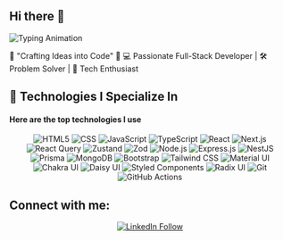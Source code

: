 ## Hi there 👋

<!--
**zain546/zain546** is a ✨ _special_ ✨ repository because its `README.md` (this file) appears on your GitHub profile.

Here are some ideas to get you started:

- 🔭 I’m currently working on ...
- 🌱 I’m currently learning ...
- 👯 I’m looking to collaborate on ...
- 🤔 I’m looking for help with ...
- 💬 Ask me about ...
- 📫 How to reach me: ...
- 😄 Pronouns: ...
- ⚡ Fun fact: ...
-->
![Typing Animation](https://readme-typing-svg.demolab.com?font=Cascadia+Code&weight=500&size=28&pause=1000&color=FFFFFF&center=true&vCenter=true&width=500&lines=🙋🏻‍♂️Welcome+to+My+Profile!;Happy+Coding!+%F0%9F%91%8D)

:star2: "Crafting Ideas into Code" :star2:
:computer: Passionate Full-Stack Developer | :hammer_and_wrench: Problem Solver | :rocket: Tech Enthusiast

## :rocket: Technologies I Specialize In

#### Here are the top technologies I use
<p align="center">
  <!-- Foundational Technologies -->
  <img alt="HTML5" src="https://img.shields.io/badge/-HTML5-E34F26?style=flat-square&logo=html5&logoColor=white" />
  <img alt="CSS" src="https://img.shields.io/badge/-CSS-1572B6?style=flat-square&logo=css3&logoColor=white" />
  <img alt="JavaScript" src="https://img.shields.io/badge/-JavaScript-F7DF1C?style=flat-square&logo=javascript&logoColor=black" />
  <img alt="TypeScript" src="https://img.shields.io/badge/-TypeScript-007ACC?style=flat-square&logo=typescript&logoColor=white" />

  <!-- Frontend Development -->
  <img alt="React" src="https://img.shields.io/badge/-React-45b8d8?style=flat-square&logo=react&logoColor=white" />
  <!-- <img alt="Vue.js" src="https://img.shields.io/badge/-Vue.js-4FC08D?style=flat-square&logo=vue.js&logoColor=white" /> -->
  <img alt="Next.js" src="https://img.shields.io/badge/-Next.js-000000?style=flat-square&logo=next.js&logoColor=white" />
  <img alt="React Query" src="https://img.shields.io/badge/-React%20Query-FF4154?style=flat-square&logo=react-query&logoColor=white" />
  <!-- <img alt="Redux" src="https://img.shields.io/badge/-Redux-764ABC?style=flat-square&logo=redux&logoColor=white" /> -->
  <img alt="Zustand" src="https://img.shields.io/badge/-Zustand-FF5F00?style=flat-square&logo=zustand&logoColor=white" />
  <img alt="Zod" src="https://img.shields.io/badge/-Zod-2E5F9E?style=flat-square&logo=zod&logoColor=white" />

  <!-- Backend Development -->
  <img alt="Node.js" src="https://img.shields.io/badge/-Node.js-43853d?style=flat-square&logo=node.js&logoColor=white" />
  <img alt="Express.js" src="https://img.shields.io/badge/-Express.js-000000?style=flat-square&logo=express&logoColor=white" />
  <img alt="NestJS" src="https://img.shields.io/badge/-NestJS-ea2845?style=flat-square&logo=nestjs&logoColor=white" />
  <img alt="Prisma" src="https://img.shields.io/badge/-Prisma-2D3748?style=flat-square&logo=prisma&logoColor=white" />
  <img alt="MongoDB" src="https://img.shields.io/badge/-MongoDB-13aa52?style=flat-square&logo=mongodb&logoColor=white" />
 <!-- <img alt="PostgreSQL" src="https://img.shields.io/badge/-PostgreSQL-316192?style=flat-square&logo=postgresql&logoColor=white" /> 
  <img alt="Redis" src="https://img.shields.io/badge/-Redis-DC382D?style=flat-square&logo=redis&logoColor=white" /> -->
<!-- Styling and UI Libraries -->
  <img alt="Bootstrap" src="https://img.shields.io/badge/-bootstrap-7953b3?style=flat-square&logo=javascript&logoColor=white" />
  <img alt="Tailwind CSS" src="https://img.shields.io/badge/-Tailwind%20CSS-06B6D4?style=flat-square&logo=tailwind-css&logoColor=white" />
  <img alt="Material UI" src="https://img.shields.io/badge/-Material%20UI-0081CB?style=flat-square&logo=material-ui&logoColor=white" />
  <img alt="Chakra UI" src="https://img.shields.io/badge/-Chakra%20UI-319795?style=flat-square&logo=chakra-ui&logoColor=white" />
  <img alt="Daisy UI" src="https://img.shields.io/badge/-Daisy%20UI-7A5E99?style=flat-square&logo=daisyui&logoColor=white" />
  <img alt="Styled Components" src="https://img.shields.io/badge/-Styled_Components-db7092?style=flat-square&logo=styled-components&logoColor=white" />
  <img alt="Radix UI" src="https://img.shields.io/badge/-Radix_UI-0D0D0D?style=flat-square&logo=react&logoColor=white" />
  <!-- DevOps and Deployment -->
  <!--<img alt="Docker" src="https://img.shields.io/badge/-Docker-2496ED?style=flat-square&logo=docker&logoColor=white" />
  <img alt="Kubernetes" src="https://img.shields.io/badge/-Kubernetes-326CE5?style=flat-square&logo=kubernetes&logoColor=white" />
  <img alt="AWS" src="https://img.shields.io/badge/-AWS-FF9900?style=flat-square&logo=amazonaws&logoColor=white" /> -->

  <!-- Testing -->
  <!--<img alt="Jest" src="https://img.shields.io/badge/-Jest-C21325?style=flat-square&logo=jest&logoColor=white" /> -->
  <!-- <img alt="Cypress" src="https://img.shields.io/badge/-Cypress-17202C?style=flat-square&logo=cypress&logoColor=white" /> -->
  <!--<img alt="Vitest" src="https://img.shields.io/badge/-Vitest-6E9F18?style=flat-square&logo=vitest&logoColor=white" />-->

  <!-- Tools -->
  <img alt="Git" src="https://img.shields.io/badge/-Git-F05032?style=flat-square&logo=git&logoColor=white" />
  <img alt="GitHub Actions" src="https://img.shields.io/badge/-GitHub%20Actions-2088FF?style=flat-square&logo=github-actions&logoColor=white" /> 
<!--  <img alt="npm" src="https://img.shields.io/badge/-NPM-CB3837?style=flat-square&logo=npm&logoColor=white" />
  <img alt="Yarn" src="https://img.shields.io/badge/-Yarn-2C8EBB?style=flat-square&logo=Yarn&logoColor=white" />
  <img alt="Prettier" src="https://img.shields.io/badge/-Prettier-F7B93E?style=flat-square&logo=prettier&logoColor=white" />
  <img alt="ESLint" src="https://img.shields.io/badge/-ESLint-4B32C3?style=flat-square&logo=eslint&logoColor=white" />
  <!--<img alt="GraphQL" src="https://img.shields.io/badge/-GraphQL-E10098?style=flat-square&logo=graphql&logoColor=white" /> -->
  <!--<img alt="WebSocket" src="https://img.shields.io/badge/-WebSocket-000000?style=flat-square&logo=websocket&logoColor=white" /> -->
   <!-- APIs/Testing -->
  <!--<img alt="Postman" src="https://img.shields.io/badge/-Postman-FF6C37?style=flat-square&logo=Postman&logoColor=white" /> -->
  <!-- <img alt="Insomnia" src="https://img.shields.io/badge/-Insomnia-5849BE?style=flat-square&logo=insomnia&logoColor=white" />  -->

  <!-- Communication and Collaboration -->
  <!--<img alt="Slack" src="https://img.shields.io/badge/-Slack-4A154B?style=flat-square&logo=Slack&logoColor=white" /> -->
  <!-- Editor -->
   <!-- <img alt="VS Code" src="https://img.shields.io/badge/-VS%20Code-0078D4?style=flat-square&logo=visual-studio-code&logoColor=white" />  -->
</p>

## Connect with me:
<div align="center">
  <a href="https://www.linkedin.com/in/zainali546/" target="_blank">
    <img src="https://img.shields.io/badge/Follow%20Me%20on-LinkedIn-blue?style=for-the-badge" alt="LinkedIn Follow" />
  </a>
<!--   &nbsp;&nbsp;
  <a href="https://x.com/Ranazain546" target="_blank">
    <img src="https://img.shields.io/twitter/follow/Ranazain546.svg?style=social" alt="X Follow" />
  </a> -->
</div>
